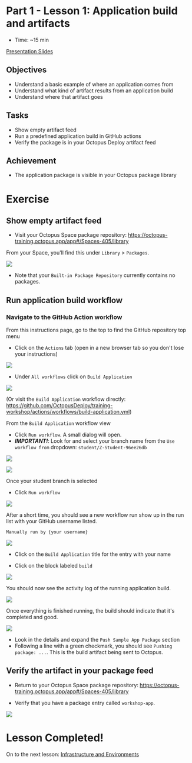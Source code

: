 # Part 1 - Lesson 1: Application build and artifacts
- Time: ~15 min

[Presentation Slides](https://docs.google.com/presentation/d/1RE1cpKfioSquK9h-HH6jxqrbRpw4WQff4TxOJTCD2ww/edit#slide=id.g1185db482c1_0_8)

## Objectives
- Understand a basic example of where an application comes from
- Understand what kind of artifact results from an application build
- Understand where that artifact goes

## Tasks
- Show empty artifact feed
- Run a predefined application build in GitHub actions
- Verify the package is in your Octopus Deploy artifact feed

## Achievement
- The application package is visible in your Octopus package library

# Exercise

## Show empty artifact feed

- Visit your Octopus Space package repository: https://octopus-training.octopus.app/app#/Spaces-405/library

From your Space, you'll find this under `Library` > `Packages`.

![](assets/1-1/od-library-packages.png)

- Note that your `Built-in Package Repository` currently contains no packages.

## Run application build workflow

### Navigate to the GitHub Action workflow

From this instructions page, go to the top to find the GitHub repository top menu

- Click on the `Actions` tab (open in a new browser tab so you don't lose your instructions)

![](assets/1-1/GitHub-actions.png)

- Under `All workflows` click on `Build Application`

![](assets/1-1/build-app-workflow-item.png)

(Or visit the `Build Application` workflow directly: https://github.com/OctopusDeploy/training-workshop/actions/workflows/build-application.yml)

From the `Build Application` workflow view

- Click `Run workflow`. A small dialog will open.
- ***IMPORTANT!***: Look for and select your branch name from the `Use workflow from` dropdown: `student/Z-Student-96ee26db`


![](assets/1-1/run-workflow-dialog.png)

![](assets/1-1/build-from-student-branch.png)

Once your student branch is selected

- Click `Run workflow`

![](assets/1-1/run-workflow.png)

After a short time, you should see a new workflow run show up in the run list with your GitHub username listed.
```
Manually run by {your username}
```

![](assets/1-1/workflow-started.png)

- Click on the `Build Application` title for the entry with your name

- Click on the block labeled `build`

![](assets/1-1/workflow-build-job-block.png)

You should now see the activity log of the running application build.

![](assets/1-1/workflow-running-log.png)

Once everything is finished running, the build should indicate that it's completed and good.

![](assets/1-1/good-build.png)

- Look in the details and expand the `Push Sample App Package` section
- Following a line with a green checkmark, you should see `Pushing package: ...`. This is the build artifact being sent to Octopus.

## Verify the artifact in your package feed

- Return to your Octopus Space package repository: https://octopus-training.octopus.app/app#/Spaces-405/library

- Verify that you have a package entry called `workshop-app`.

![](assets/1-1/package-in-feed.png)

# Lesson Completed!

On to the next lesson: [Infrastructure and Environments](part-1-lesson-2.md)

